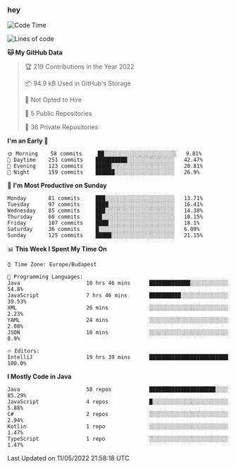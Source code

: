 ### hey

<!--START_SECTION:waka-->
![Code Time](http://img.shields.io/badge/Code%20Time-750%20hrs%206%20mins-blue)

![Lines of code](https://img.shields.io/badge/From%20Hello%20World%20I%27ve%20Written-495%20Thousand%20lines%20of%20code-blue)

**🐱 My GitHub Data** 

> 🏆 219 Contributions in the Year 2022
 > 
> 📦 94.9 kB Used in GitHub's Storage 
 > 
> 🚫 Not Opted to Hire
 > 
> 📜 5 Public Repositories 
 > 
> 🔑 36 Private Repositories  
 > 
**I'm an Early 🐤** 

```text
🌞 Morning    58 commits     ██░░░░░░░░░░░░░░░░░░░░░░░   9.81% 
🌆 Daytime    251 commits    ██████████░░░░░░░░░░░░░░░   42.47% 
🌃 Evening    123 commits    █████░░░░░░░░░░░░░░░░░░░░   20.81% 
🌙 Night      159 commits    ██████░░░░░░░░░░░░░░░░░░░   26.9%

```
📅 **I'm Most Productive on Sunday** 

```text
Monday       81 commits     ███░░░░░░░░░░░░░░░░░░░░░░   13.71% 
Tuesday      97 commits     ████░░░░░░░░░░░░░░░░░░░░░   16.41% 
Wednesday    85 commits     ███░░░░░░░░░░░░░░░░░░░░░░   14.38% 
Thursday     60 commits     ██░░░░░░░░░░░░░░░░░░░░░░░   10.15% 
Friday       107 commits    ████░░░░░░░░░░░░░░░░░░░░░   18.1% 
Saturday     36 commits     █░░░░░░░░░░░░░░░░░░░░░░░░   6.09% 
Sunday       125 commits    █████░░░░░░░░░░░░░░░░░░░░   21.15%

```


📊 **This Week I Spent My Time On** 

```text
⌚︎ Time Zone: Europe/Budapest

💬 Programming Languages: 
Java                     10 hrs 46 mins      █████████████░░░░░░░░░░░░   54.8% 
JavaScript               7 hrs 46 mins       ██████████░░░░░░░░░░░░░░░   39.53% 
XML                      26 mins             ░░░░░░░░░░░░░░░░░░░░░░░░░   2.23% 
YAML                     24 mins             ░░░░░░░░░░░░░░░░░░░░░░░░░   2.08% 
JSON                     10 mins             ░░░░░░░░░░░░░░░░░░░░░░░░░   0.9%

🔥 Editors: 
IntelliJ                 19 hrs 39 mins      █████████████████████████   100.0%

```

**I Mostly Code in Java** 

```text
Java                     58 repos            █████████████████████░░░░   85.29% 
JavaScript               4 repos             █░░░░░░░░░░░░░░░░░░░░░░░░   5.88% 
C#                       2 repos             ░░░░░░░░░░░░░░░░░░░░░░░░░   2.94% 
Kotlin                   1 repo              ░░░░░░░░░░░░░░░░░░░░░░░░░   1.47% 
TypeScript               1 repo              ░░░░░░░░░░░░░░░░░░░░░░░░░   1.47%

```



 Last Updated on 11/05/2022 21:58:18 UTC
<!--END_SECTION:waka-->
